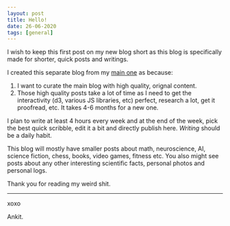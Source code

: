 ```yaml
---
layout: post
title: Hello!
date: 26-06-2020
tags: [general]
---
```


I wish to keep this first post on my new blog short as this blog is specifically made for shorter, quick posts and writings. 

I created this separate blog from my [main one](http://sudoankit.github.io) as because:

1. I want to curate the main blog with high quality, orignal content. 
2. Those high quality posts take a lot of time as I need to get the interactivity (d3, various JS libraries, etc) perfect, research a lot, get it proofread, etc. It takes 4-6 months for a new one.

I plan to write at least 4 hours every week and at the end of the week, pick the best quick scribble, edit it a bit and directly publish here. _Writing_ should be a daily habit.

This blog will mostly have smaller posts about math, neuroscience, AI, science fiction, chess, books, video games, fitness etc. You also might see posts about any other interesting scientific facts, personal photos and personal logs.

Thank you for reading my weird shit.

---

xoxo

Ankit.
